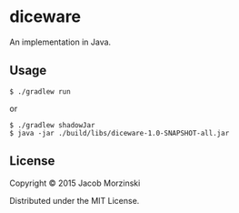 # diceware

An implementation in Java.

## Usage

    $ ./gradlew run

or

    $ ./gradlew shadowJar
    $ java -jar ./build/libs/diceware-1.0-SNAPSHOT-all.jar

## License

Copyright © 2015 Jacob Morzinski

Distributed under the MIT License.
